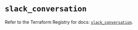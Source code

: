# `slack_conversation`

Refer to the Terraform Registry for docs: [`slack_conversation`](https://registry.terraform.io/providers/pablovarela/slack/1.2.2/docs/resources/conversation).
